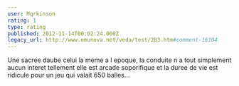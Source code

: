 ```yaml
---
user: Mqrkinson
rating: 1
type: rating
published: 2012-11-14T00:02:24.000Z
legacy_url: http://www.emunova.net/veda/test/283.htm#comment-16104
---
```

Une sacree daube celui la meme a l epoque, la conduite n a tout simplement aucun interet tellement elle est arcade soporifique et la duree de vie est ridicule pour un jeu qui valait 650 balles...
